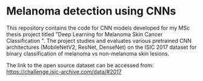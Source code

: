 # Melanoma detection using CNNs

This repository contains the code for CNN models developed for my MSc thesis project titled "Deep Learning for Melanoma Skin Cancer Classification
". The project studies and evaluates various pretrained CNN architectures (MobileNetV2, ResNet, DenseNet) on the ISIC 2017 dataset for binary classification of melanoma vs non-melanoma skin lesions.

The link to the open source dataset can be accessed from: https://challenge.isic-archive.com/data/#2017
